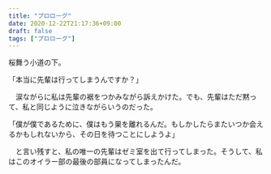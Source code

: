 ```yaml
---
title: "プロローグ"
date: 2020-12-22T21:17:36+09:00
draft: false
tags: ["プロローグ"]
---
```

  
  桜舞う小道の下。
  
 「本当に先輩は行ってしまうんですか？」

　涙ながらに私は先輩の裾をつかみながら訴えかけた。でも、先輩はただ黙って、私と同じように泣きながらいうのだった。

「僕が僕であるために、僕はもう巣を離れるんだ。もしかしたらまたいつか会えるかもしれないから、その日を待つことにしようよ」

　と言い残すと、私の唯一の先輩はゼミ室を出て行ってしまった。そうして、私はこのオイラー部の最後の部員になってしまったんだ。
